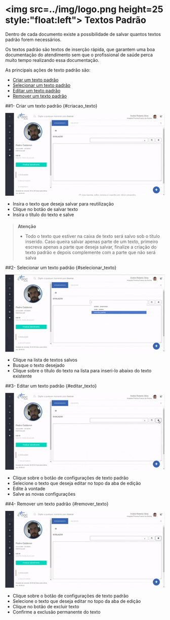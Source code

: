 # <img src=../img/logo.png height=25 style:"float:left"> Textos Padrão

Dentro de cada documento existe a possibilidade de salvar quantos textos padrão forem necessários.

Os textos padrão são textos de inserção rápida, que garantem uma boa documentação do atendimento sem que o profissional de saúde perca muito tempo realizando essa documentação.

As principais ações de texto padrão são:
* [Criar um texto padrão](#criacao_texto)
* [Selecionar um texto padrão](#selecionar_texto)
* [Editar um texto padrão](#editar_texto)
* [Remover um texto padrão](#remover_texto)


##1- Criar um texto padrão {#criacao_texto}

<div class="left-float-framme framme70">
	<img src="../img/atendimento/criacao_texto.gif">
</div>

<div class="right-float-framme framme28">
	<ul>
		<li>Insira o texto que deseja salvar para reutilização</li>
		<li>Clique no botão de salvar texto</li>
		<li>Insira o título do texto e salve</li>
	</ul>
</div> 

<div style="clear: left; margin-bottom: 20px"></div>


> **Atenção**
> * Todo o texto que estiver na caixa de texto será salvo sob o título inserido. Caso queira salvar apenas parte de um texto, primeiro escreva apenas a parte que deseja salvar, finalize a criação do texto padrão e depois complemente com a parte que não será salva



##2- Selecionar um texto padrão {#selecionar_texto}

<div class="left-float-framme framme70">
	<img src="../img/atendimento/selecionar_texto.gif">
</div>

<div class="right-float-framme framme28">
	<ul>
		<li>Clique na lista de textos salvos</li>
		<li>Busque o texto desejado</li>
		<li>Clique sobre o título do texto na lista para inseri-lo abaixo do texto existente</li>
	</ul>
</div> 

<div style="clear: left;"></div> 


##3- Editar um texto padrão {#editar_texto}

<div class="left-float-framme framme70">
	<img src="../img/atendimento/editar_texto.gif">
</div>

<div class="right-float-framme framme28">
	<ul>
		<li>Clique sobre o botão de configurações de texto padrão</li>
		<li>Selecione o texto que deseja editar no topo da aba de edição</li>
		<li>Edite à vontade</li>
		<li>Salve as novas configurações</li>
	</ul>
</div> 


<div style="clear: left;"></div>


##4- Remover um texto padrão {#remover_texto}

<div class="left-float-framme framme70">
	<img src="../img/atendimento/remover_texto.gif">
</div>

<div class="right-float-framme framme28"> 
	<ul>
		<li>Clique sobre o botão de configurações de texto padrão</li>
		<li>Selecione o texto que deseja editar no topo da aba de edição</li>
		<li>Clique no botão de excluir texto</li>
		<li>Confirme a exclusão permanente do texto</li>
	</ul>
</div> 


<div style="clear: left;"></div>